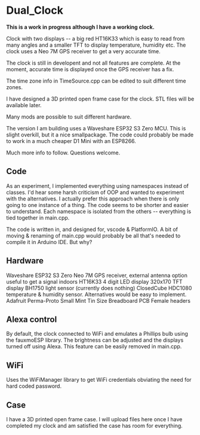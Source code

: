 # Dual_Clock

**This is a work in progress although I have a working clock.**

 Clock with two displays -- a big red HT16K33 which is easy to read from many angles and a
 smaller TFT to display temperature, humidity etc. The clock uses a Neo 7M GPS receiver
 to get a very accurate time.

 The clock is still in developent and not all features are complete. At the moment,
 accurate time is displayed once the GPS receiver has a fix.

 The time zone info in TimeSource.cpp can be edited to suit different time zones.

 I have designed a 3D printed open frame case for the clock. STL files will be
 available later.

 Many mods are possible to suit different hardware.

 The version I am building uses a Waveshare ESP32 S3 Zero MCU. This is slight
 overkill, but it a nice smallpackage. The code could probably be made to work
 in a much cheaper D1 Mini with an ESP8266.

 Much more info to follow. Questions welcome.

## Code

As an experiment, I implemented everything using namespaces instead of classes. I'd
hear some harsh criticism of OOP and wanted to experiment with the alternatives. I
actually prefer this approach when there is only going to one instance of a thing.
The code seems to be shorter and easier to understand. Each namespace is isolated
from the others -- everything is tied together in main.cpp.

The code is written in, and designed for, vscode & PlatformIO. A bit of moving &
renaming of main.cpp would probably be all that's needed to compile it in Arduino IDE. 
But why?

## Hardware

Waveshare ESP32 S3 Zero
Neo 7M GPS receiver, external antenna option useful to get a signal indoors
HT16K33 4 digit LED display
320x170 TFT display
BH1750 light sensor (currently does nothing)
ClosedCube HDC1080 temperature & humidity sensor. Alternatives would be easy to implement.
Adafruit Perma-Proto Small Mint Tin Size Breadboard PCB
Female headers

## Alexa control

By default, the clock connected to WiFi and emulates a Phillips bulb using the fauxmoESP
library. The brightness can be adjusted and the displays turned off using Alexa. This
feature can be easily removed in main.cpp.

## WiFi

Uses the WiFiManager library to get WiFi credentials obviating the need for hard 
coded password.

## Case

I have a 3D printed open frame case. I will upload files here once I have completed
my clock and am satisfied the case has room for everything.